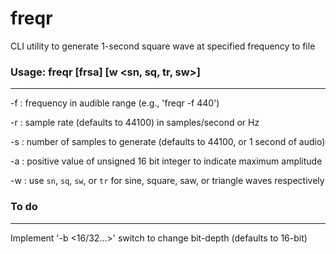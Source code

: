 # freqr
CLI utility to generate 1-second square wave at specified frequency to file

### Usage: freqr [frsa] [w <sn, sq, tr, sw>]
________________________
-f : frequency in audible range (e.g., 'freqr -f 440')

-r : sample rate (defaults to 44100) in samples/second or Hz

-s : number of samples to generate (defaults to 44100, or 1 second of audio)

-a : positive value of unsigned 16 bit integer to indicate maximum amplitude

-w : use `sn`, `sq`, `sw`, or `tr` for sine, square, saw, or triangle waves respectively



### To do
________________________
Implement '-b <16/32...>' switch to change bit-depth (defaults to 16-bit)

